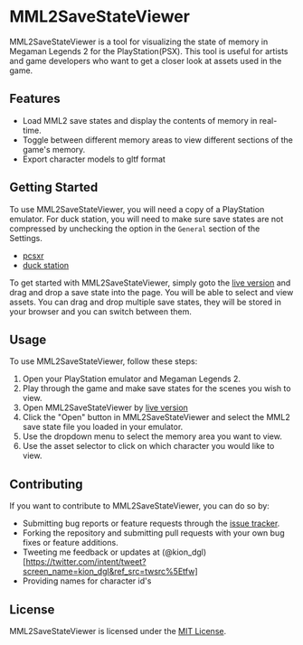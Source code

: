 # MML2SaveStateViewer

MML2SaveStateViewer is a tool for visualizing the state of memory in Megaman Legends 2 for the PlayStation(PSX). This tool is useful for artists and game developers who want to get a closer look at assets used in the game. 

## Features

- Load MML2 save states and display the contents of memory in real-time.
- Toggle between different memory areas to view different sections of the game's memory.
- Export character models to gltf format

## Getting Started

To use MML2SaveStateViewer, you will need a copy of a PlayStation emulator. For duck station, you will need to make sure save states are not compressed by unchecking the option in the `General` section of the Settings.

- [pcsxr](https://ps1emulator.com/)
- [duck station](https://www.duckstation.org/)

To get started with MML2SaveStateViewer, simply goto the [live version](http://mml2.dashgl.com/) and drag and drop a save state into the page. You will be able to select and view assets. You can drag and drop multiple save states, they will be stored in your browser and you can switch between them.

## Usage

To use MML2SaveStateViewer, follow these steps:

1. Open your PlayStation emulator and Megaman Legends 2.
2. Play through the game and make save states for the scenes you wish to view.
3. Open MML2SaveStateViewer by [live version](http://mml2.dashgl.com/)
4. Click the "Open" button in MML2SaveStateViewer and select the MML2 save state file you loaded in your emulator.
5. Use the dropdown menu to select the memory area you want to view.
6. Use the asset selector to click on which character you would like to view.

## Contributing

If you want to contribute to MML2SaveStateViewer, you can do so by:

- Submitting bug reports or feature requests through the [issue tracker](https://github.com/DashGL/Tool-MML2SaveStateViewer/issues).
- Forking the repository and submitting pull requests with your own bug fixes or feature additions.
- Tweeting me feedback or updates at (@kion_dgl)[https://twitter.com/intent/tweet?screen_name=kion_dgl&ref_src=twsrc%5Etfw]
- Providing names for character id's

## License

MML2SaveStateViewer is licensed under the [MIT License](https://github.com/DashGL/Tool-MML2SaveStateViewer/blob/main/LICENSE).
